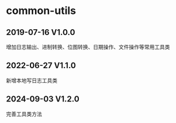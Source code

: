 # common-utils

## 2019-07-16 V1.0.0

增加日志输出、进制转换、位图转换、日期操作、文件操作等常用工具类

## 2022-06-27 V1.1.0

新增本地写日志工具类

## 2024-09-03 V1.2.0

完善工具类方法